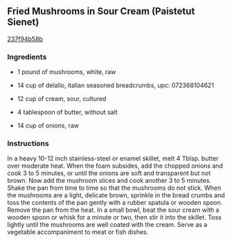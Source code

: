 ## Fried Mushrooms in Sour Cream (Paistetut Sienet)

[237f94b58b](http://www.food.com/recipe/fried-mushrooms-in-sour-cream-paistetut-sienet-422932)

### Ingredients

 - 1 pound of mushrooms, white, raw

 - 14 cup of delallo, italian seasoned breadcrumbs, upc: 072368104621

 - 12 cup of cream, sour, cultured

 - 4 tablespoon of butter, without salt

 - 14 cup of onions, raw

### Instructions

In a heavy 10-12 inch stainless-steel or enamel skillet, melt 4 Tblsp. butter over moderate heat. When the foam subsides, add the chopped onions and cook 3 to 5 minutes, or until the onions are soft and transparent but not brown. Now add the mushroom slices and cook another 3 to 5 minutes. Shake the pan from time to time so that the mushrooms do not stick. When the mushrooms are a light, delicate brown, sprinkle in the bread crumbs and toss the contents of the pan gently with a rubber spatula or wooden spoon. Remove the pan from the heat. In a small bowl, beat the sour cream with a wooden spoon or whisk for a minute or two, then stir it into the skillet. Toss lightly until the mushrooms are well coated with the cream. Serve as a vegetable accompaniment to meat or fish dishes.